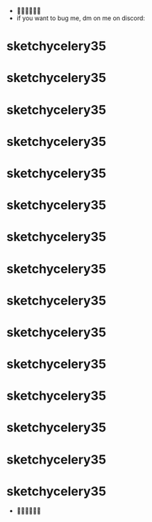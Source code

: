 - 🗿🗿🗿🗿🗿🗿
- if you want to bug me, dm on me on discord:
# **sketchycelery35**
# **sketchycelery35**
# **sketchycelery35**
# **sketchycelery35**
# **sketchycelery35**
# **sketchycelery35**
# **sketchycelery35**
# **sketchycelery35**
# **sketchycelery35**
# **sketchycelery35**
# **sketchycelery35**
# **sketchycelery35**
# **sketchycelery35**
# **sketchycelery35**
# **sketchycelery35**
- 🗿🗿🗿🗿🗿🗿
